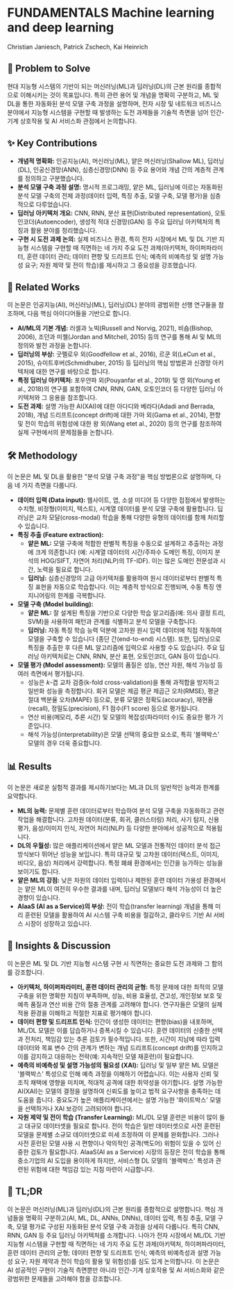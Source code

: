 # FUNDAMENTALS Machine learning and deep learning

Christian Janiesch, Patrick Zschech, Kai Heinrich

## 🧩 Problem to Solve

현대 지능형 시스템의 기반이 되는 머신러닝(ML)과 딥러닝(DL)의 근본 원리를 종합적으로 이해시키는 것이 목표입니다. 특히 관련 용어 및 개념을 명확히 구분하고, ML 및 DL을 통한 자동화된 분석 모델 구축 과정을 설명하며, 전자 시장 및 네트워크 비즈니스 분야에서 지능형 시스템을 구현할 때 발생하는 도전 과제들을 기술적 측면을 넘어 인간-기계 상호작용 및 AI 서비스화 관점에서 논의합니다.

## ✨ Key Contributions

- **개념적 명확화:** 인공지능(AI), 머신러닝(ML), 얕은 머신러닝(Shallow ML), 딥러닝(DL), 인공신경망(ANN), 심층신경망(DNN) 등 주요 용어와 개념 간의 계층적 관계를 정의하고 구분했습니다.
- **분석 모델 구축 과정 설명:** 명시적 프로그래밍, 얕은 ML, 딥러닝에 이르는 자동화된 분석 모델 구축의 전체 과정(데이터 입력, 특징 추출, 모델 구축, 모델 평가)을 심층적으로 다루었습니다.
- **딥러닝 아키텍처 개요:** CNN, RNN, 분산 표현(Distributed representation), 오토인코더(Autoencoder), 생성적 적대 신경망(GAN) 등 주요 딥러닝 아키텍처의 특징과 활용 분야를 정리했습니다.
- **구현 시 도전 과제 논의:** 실제 비즈니스 환경, 특히 전자 시장에서 ML 및 DL 기반 지능형 시스템을 구현할 때 직면하는 네 가지 주요 도전 과제(아키텍처, 하이퍼파라미터, 훈련 데이터 관리; 데이터 편향 및 드리프트 인식; 예측의 비예측성 및 설명 가능성 요구; 자원 제약 및 전이 학습)를 제시하고 그 중요성을 강조했습니다.

## 📎 Related Works

이 논문은 인공지능(AI), 머신러닝(ML), 딥러닝(DL) 분야의 광범위한 선행 연구들을 참조하며, 다음 핵심 아이디어들을 기반으로 합니다.

- **AI/ML의 기본 개념:** 러셀과 노빅(Russell and Norvig, 2021), 비숍(Bishop, 2006), 조던과 미첼(Jordan and Mitchell, 2015) 등의 연구를 통해 AI 및 ML의 정의와 발전 과정을 논합니다.
- **딥러닝의 부상:** 굿펠로우 외(Goodfellow et al., 2016), 르쿤 외(LeCun et al., 2015), 슈미트후버(Schmidhuber, 2015) 등 딥러닝의 핵심 방법론과 신경망 아키텍처에 대한 연구를 바탕으로 합니다.
- **특정 딥러닝 아키텍처:** 포우얀파 외(Pouyanfar et al., 2019) 및 영 외(Young et al., 2018)의 연구를 포함하여 CNN, RNN, GAN, 오토인코더 등 다양한 딥러닝 아키텍처와 그 응용을 참조합니다.
- **도전 과제:** 설명 가능한 AI(XAI)에 대한 아다디와 베라다(Adadi and Berrada, 2018), 개념 드리프트(concept drift)에 대한 가마 외(Gama et al., 2014), 편향 및 전이 학습의 위험성에 대한 왕 외(Wang etet al., 2020) 등의 연구를 참조하여 실제 구현에서의 문제점들을 논합니다.

## 🛠️ Methodology

이 논문은 ML 및 DL을 활용한 "분석 모델 구축 과정"을 핵심 방법론으로 설명하며, 다음 네 가지 측면을 다룹니다.

- **데이터 입력 (Data input):** 웹사이트, 앱, 소셜 미디어 등 다양한 접점에서 발생하는 수치형, 비정형(이미지, 텍스트), 시계열 데이터를 분석 모델 구축에 활용합니다. 딥러닝은 교차 모달(cross-modal) 학습을 통해 다양한 유형의 데이터를 함께 처리할 수 있습니다.
- **특징 추출 (Feature extraction):**
  - **얕은 ML:** 모델 구축에 적합한 판별적 특징을 수동으로 설계하고 추출하는 과정에 크게 의존합니다 (예: 시계열 데이터의 시간/주파수 도메인 특징, 이미지 분석의 HOG/SIFT, 자연어 처리(NLP)의 TF-IDF). 이는 많은 도메인 전문성과 시간, 노력을 필요로 합니다.
  - **딥러닝:** 심층신경망의 고급 아키텍처를 활용하여 원시 데이터로부터 판별적 특징 표현을 자동으로 학습합니다. 이는 계층적 방식으로 진행되며, 수동 특징 엔지니어링의 한계를 극복합니다.
- **모델 구축 (Model building):**
  - **얕은 ML:** 잘 설계된 특징을 기반으로 다양한 학습 알고리즘(예: 의사 결정 트리, SVM)을 사용하여 패턴과 관계를 식별하고 분석 모델을 구축합니다.
  - **딥러닝:** 자동 특징 학습 능력 덕분에 고차원 원시 입력 데이터에 직접 작동하여 모델을 구축할 수 있습니다 (종단 간(end-to-end) 시스템). 또한, 딥러닝으로 특징을 추출한 후 다른 ML 알고리즘에 입력으로 사용할 수도 있습니다. 주요 딥러닝 아키텍처로는 CNN, RNN, 분산 표현, 오토인코더, GAN 등이 있습니다.
- **모델 평가 (Model assessment):** 모델의 품질은 성능, 연산 자원, 해석 가능성 등 여러 측면에서 평가됩니다.
  - 성능은 $k$-겹 교차 검증(k-fold cross-validation)을 통해 과적합을 방지하고 일반화 성능을 측정합니다. 회귀 모델은 제곱 평균 제곱근 오차(RMSE), 평균 절대 백분율 오차(MAPE) 등으로, 분류 모델은 정확도(accuracy), 재현율(recall), 정밀도(precision), F1 점수(F1 score) 등으로 평가됩니다.
  - 연산 비용(메모리, 추론 시간) 및 모델의 복잡성(파라미터 수)도 중요한 평가 기준입니다.
  - 해석 가능성(interpretability)은 모델 선택의 중요한 요소로, 특히 '블랙박스' 모델의 경우 더욱 중요합니다.

## 📊 Results

이 논문은 새로운 실험적 결과를 제시하기보다는 ML과 DL의 일반적인 능력과 한계를 요약합니다.

- **ML의 능력:** 문제별 훈련 데이터로부터 학습하여 분석 모델 구축을 자동화하고 관련 작업을 해결합니다. 고차원 데이터(분류, 회귀, 클러스터링) 처리, 사기 탐지, 신용 평가, 음성/이미지 인식, 자연어 처리(NLP) 등 다양한 분야에서 성공적으로 적용됩니다.
- **DL의 우월성:** 많은 애플리케이션에서 얕은 ML 모델과 전통적인 데이터 분석 접근 방식보다 뛰어난 성능을 보입니다. 특히 대규모 및 고차원 데이터(텍스트, 이미지, 비디오, 음성) 처리에서 강력합니다. 특정 폐쇄 환경에서는 인간을 능가하는 성능을 보이기도 합니다.
- **얕은 ML의 강점:** 낮은 차원의 데이터 입력이나 제한된 훈련 데이터 가용성 환경에서는 얕은 ML이 여전히 우수한 결과를 내며, 딥러닝 모델보다 해석 가능성이 더 높은 경향이 있습니다.
- **AIaaS (AI as a Service)의 부상:** 전이 학습(transfer learning) 개념을 통해 미리 훈련된 모델을 활용하여 AI 시스템 구축 비용을 절감하고, 클라우드 기반 AI 서비스 시장이 성장하고 있습니다.

## 🧠 Insights & Discussion

이 논문은 ML 및 DL 기반 지능형 시스템 구현 시 직면하는 중요한 도전 과제와 그 함의를 강조합니다.

- **아키텍처, 하이퍼파라미터, 훈련 데이터 관리의 균형:** 특정 문제에 대한 최적의 모델 구축을 위한 명확한 지침이 부족하며, 성능, 비용 효율성, 견고성, 개인정보 보호 및 예측 품질과 연산 비용 간의 절충 관계를 고려해야 합니다. 연구자들은 모델의 실제 적용 환경을 이해하고 적절한 지표로 평가해야 합니다.
- **데이터 편향 및 드리프트 인식:** 인간이 생성한 데이터는 편향(bias)을 내포하며, ML/DL 모델은 이를 답습하거나 증폭시킬 수 있습니다. 훈련 데이터의 신중한 선택과 전처리, 책임감 있는 추론 검토가 필수적입니다. 또한, 시간이 지남에 따라 입력 데이터와 목표 변수 간의 관계가 변하는 개념 드리프트(concept drift)를 인지하고 이를 감지하고 대응하는 전략(예: 지속적인 모델 재훈련)이 필요합니다.
- **예측의 비예측성 및 설명 가능성의 필요성 (XAI):** 딥러닝 및 일부 얕은 ML 모델은 '블랙박스' 특성으로 인해 예측 과정을 이해하기 어렵습니다. 이는 사용자 신뢰 및 조직 채택에 영향을 미치며, 적대적 공격에 대한 취약성을 야기합니다. 설명 가능한 AI(XAI)는 모델의 결정을 설명하여 신뢰도를 높이고 법적 요구사항을 충족하는 데 도움을 줍니다. 중요도가 높은 애플리케이션에서는 설명 가능한 '화이트박스' 모델을 선택하거나 XAI 보강이 고려되어야 합니다.
- **자원 제약 및 전이 학습 (Transfer Learning):** ML/DL 모델 훈련은 비용이 많이 들고 대규모 데이터셋을 필요로 합니다. 전이 학습은 일반 데이터셋으로 사전 훈련된 모델을 문제별 소규모 데이터셋으로 미세 조정하여 이 문제를 완화합니다. 그러나 사전 훈련된 모델 사용 시 편향이나 악의적인 공격(백도어) 위험이 있을 수 있어 신중한 검토가 필요합니다. AIaaS(AI as a Service) 시장의 등장은 전이 학습을 통해 중소기업의 AI 도입을 용이하게 하지만, 서비스형 DL 모델의 '블랙박스' 특성과 관련된 위험에 대한 책임감 있는 지침 마련이 시급합니다.

## 📌 TL;DR

이 논문은 머신러닝(ML)과 딥러닝(DL)의 근본 원리를 종합적으로 설명합니다. 핵심 개념들을 명확히 구분하고(AI, ML, DL, ANNs, DNNs), 데이터 입력, 특징 추출, 모델 구축, 모델 평가로 구성된 자동화된 분석 모델 구축 과정을 상세히 다룹니다. 특히 CNN, RNN, GAN 등 주요 딥러닝 아키텍처를 소개합니다. 나아가 전자 시장에서 ML/DL 기반 지능형 시스템을 구현할 때 직면하는 네 가지 주요 도전 과제(아키텍처, 하이퍼파라미터, 훈련 데이터 관리의 균형; 데이터 편향 및 드리프트 인식; 예측의 비예측성과 설명 가능성 요구; 자원 제약과 전이 학습의 활용 및 위험성)를 심도 있게 논의합니다. 이 논문은 AI 성공적인 구현이 기술적 측면뿐만 아니라 인간-기계 상호작용 및 AI 서비스화와 같은 광범위한 문제들을 고려해야 함을 강조합니다.
